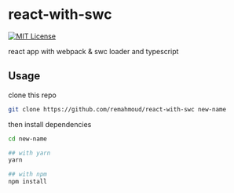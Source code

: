 
# react-with-swc

[![MIT License](https://img.shields.io/badge/License-MIT-green.svg)](https://choosealicense.com/licenses/mit/)

react app with webpack & swc loader and typescript

## Usage

clone this repo 

```bash
git clone https://github.com/remahmoud/react-with-swc new-name
```
then install dependencies

```bash
cd new-name

## with yarn
yarn

## with npm
npm install
```
